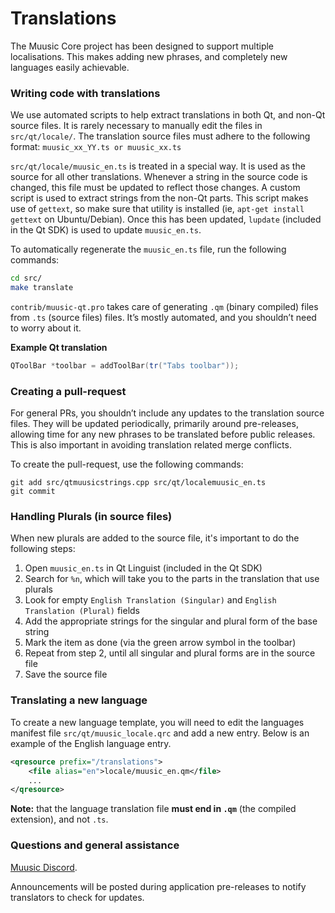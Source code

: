 Translations
============

The Muusic Core project has been designed to support multiple localisations. This makes adding new phrases, and completely new languages easily achievable.

### Writing code with translations
We use automated scripts to help extract translations in both Qt, and non-Qt source files. It is rarely necessary to manually edit the files in `src/qt/locale/`. The translation source files must adhere to the following format:
`muusic_xx_YY.ts or muusic_xx.ts`

`src/qt/locale/muusic_en.ts` is treated in a special way. It is used as the source for all other translations. Whenever a string in the source code is changed, this file must be updated to reflect those changes. A custom script is used to extract strings from the non-Qt parts. This script makes use of `gettext`, so make sure that utility is installed (ie, `apt-get install gettext` on Ubuntu/Debian). Once this has been updated, `lupdate` (included in the Qt SDK) is used to update `muusic_en.ts`.

To automatically regenerate the `muusic_en.ts` file, run the following commands:
```sh
cd src/
make translate
```

`contrib/muusic-qt.pro` takes care of generating `.qm` (binary compiled) files from `.ts` (source files) files. It’s mostly automated, and you shouldn’t need to worry about it.

**Example Qt translation**
```cpp
QToolBar *toolbar = addToolBar(tr("Tabs toolbar"));
```

### Creating a pull-request
For general PRs, you shouldn’t include any updates to the translation source files. They will be updated periodically, primarily around pre-releases, allowing time for any new phrases to be translated before public releases. This is also important in avoiding translation related merge conflicts.

To create the pull-request, use the following commands:
```
git add src/qtmuusicstrings.cpp src/qt/localemuusic_en.ts
git commit
```

### Handling Plurals (in source files)
When new plurals are added to the source file, it's important to do the following steps:

1. Open `muusic_en.ts` in Qt Linguist (included in the Qt SDK)
2. Search for `%n`, which will take you to the parts in the translation that use plurals
3. Look for empty `English Translation (Singular)` and `English Translation (Plural)` fields
4. Add the appropriate strings for the singular and plural form of the base string
5. Mark the item as done (via the green arrow symbol in the toolbar)
6. Repeat from step 2, until all singular and plural forms are in the source file
7. Save the source file

### Translating a new language
To create a new language template, you will need to edit the languages manifest file `src/qt/muusic_locale.qrc` and add a new entry. Below is an example of the English language entry.

```xml
<qresource prefix="/translations">
    <file alias="en">locale/muusic_en.qm</file>
    ...
</qresource>
```

**Note:** that the language translation file **must end in `.qm`** (the compiled extension), and not `.ts`.

### Questions and general assistance
[Muusic Discord](https://discord.gg/Jj9rWQE).

Announcements will be posted during application pre-releases to notify translators to check for updates.
